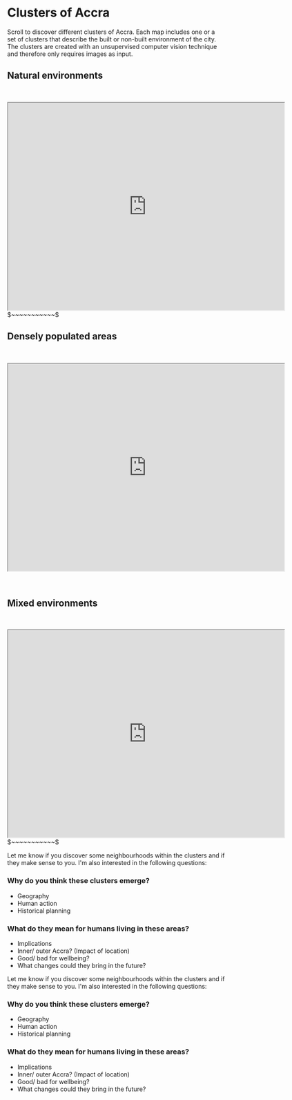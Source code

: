 # Clusters of Accra

Scroll to discover different clusters of Accra. Each map includes one or a set of clusters that describe the built or non-built environment of the city.
The clusters are created with an unsupervised computer vision technique and therefore only requires images as input.
$~~~~~~~~~~~$

## Natural environments
$~~~~~~~~~~~$
<iframe src="https://www.google.com/maps/d/u/0/embed?mid=1Pl2iYoClOaY8aevwqg3i1NolVlaXqFkY" width="640" height="480"></iframe>
$~~~~~~~~~~~$


## Densely populated areas
$~~~~~~~~~~~$
<iframe src="https://www.google.com/maps/d/u/0/embed?mid=1Sil1xH_RSBqN9GSPbgR3-yFW6rNJU2rR" width="640" height="480"></iframe>

$~~~~~~~~~~~$

## Mixed environments
$~~~~~~~~~~~$
<iframe src="https://www.google.com/maps/d/u/0/embed?mid=1F9ZGhvCr8qHo0VH8Z4pupH67jBvBkkbb" width="640" height="480"></iframe>
$~~~~~~~~~~~$


Let me know if you discover some neighbourhoods within the clusters and if they make sense to you.
I'm also interested in the following questions:

### Why do you think these clusters emerge?
* Geography
* Human action
* Historical planning


### What do they mean for humans living in these areas?
* Implications
* Inner/ outer Accra? (Impact of location)
* Good/ bad for wellbeing?
* What changes could they bring in the future?


Let me know if you discover some neighbourhoods within the clusters and if they make sense to you.
I'm also interested in the following questions:

### Why do you think these clusters emerge?
* Geography
* Human action
* Historical planning


### What do they mean for humans living in these areas?
* Implications
* Inner/ outer Accra? (Impact of location)
* Good/ bad for wellbeing?
* What changes could they bring in the future?

